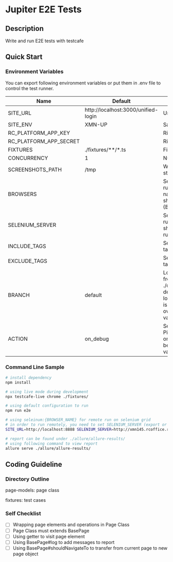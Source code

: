 # Jupiter E2E Tests #

## Description ##
Write and run E2E tests with testcafe

## Quick Start ##

### Environment Variables ###
You can export following environment variables or put them in .env file to control the test runner.

| Name                   | Default                             | Usage                                                        | Example                                                      |
| ---------------------- | ----------------------------------- | ------------------------------------------------------------ | ------------------------------------------------------------ |
| SITE_URL               | http://localhost:3000/unified-login | Url to test.                                                 |                                                              |
| SITE_ENV               | XMN-UP                              | Sandbox to use.                                              |                                                              |
| RC_PLATFORM_APP_KEY    |                                     | Ringcentral sdk credential                                   |                                                              |
| RC_PLATFORM_APP_SECRET |                                     | Ringcentral sdk credential                                   |                                                              |
| FIXTURES               | ./fixtures/\*\*/\*.ts               | Fixtures to run.                                             |                                                              |
| CONCURRENCY            | 1                                   | Number of workers.                                           |                                                              |
| SCREENSHOTS_PATH       | /tmp                                | Where screenshots are stored.                                |                                                              |
| BROWSERS               |                                     | Select browsers to run. To run on Selenium Grid, the name pattern of browsers should be selenium:{BRPWSER_NAME}. | valid values are: selenium:chrome, selenium:firefox, selenium: internet explorer, selenium: MicrosoftEdge |
| SELENIUM_SERVER        |                                     | Selenium grid server to run cases on. Pipeline should use this option to run on remove browsers. | http://xmn145.rcoffice.ringcentral.com:4444/wd/hub           |
| INCLUDE_TAGS           |                                     | Select cases to run by tags.                                 | P0,P1                                                        |
| EXCLUDE_TAGS           |                                     | Select cases not to run by tags.                             | P2,P3                                                        |
| BRANCH                 | default                             | Load execution strategy from ./configs/${BRANCH}.json, default config will be loaded if specific strategy is not found. Can be overwrote by other env vars. | e2e/maintenance                                              |
| ACTION                 | on_debug                            | Select strategy by action. Pipeline should use either on_push or on_merge. Can be overwrote by other env vars. | valid values are: on_push, on_merge, on_debug                |

### Command Line Sample ###
```bash
# install dependency
npm install

# using live mode during development
npx testcafe-live chrome ./fixtures/

# using default configuration to run
npm run e2e

# using seleinum:{BROWSER_NAME} for remote run on selenium grid
# in order to run remotely, you need to set SELENIUM_SERVER (export or put it in .env)
SITE_URL=http://localhost:8888 SELENIUM_SERVER=http://xmn145.rcoffice.ringcentral.com:4444/wd/hub ACTION='on_merge' BRANCH='e2e/maintenance' npm run e2e

# report can be found under ./allure/allure-results/
# using following command to view report
allure serve ./allure/allure-results/
```

## Coding Guideline ##

### Directory Outline ###
page-models: page class

fixtures: test cases

### Self Checklist ###
- [ ] Wrapping page elements and operations in Page Class
- [ ] Page Class must extends BasePage
- [ ] Using getter to visit page element
- [ ] Using BasePage#log to add messages to report
- [ ] Using BasePage#shouldNavigateTo to transfer from current page to new page object
